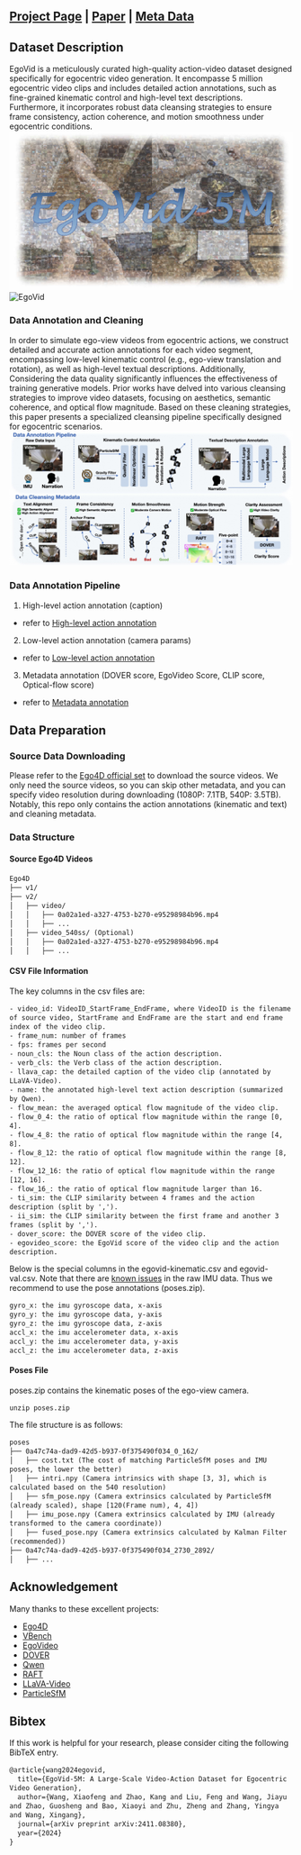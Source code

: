 ## [Project Page](https://egovid.github.io) | [Paper](https://arxiv.org/pdf/2411.08380) | [Meta Data](https://modelscope.cn/datasets/iic/EgoVid/)
## Dataset Description
EgoVid is a meticulously curated high-quality action-video dataset designed specifically for egocentric video generation. It encompasse 5 million egocentric video clips and includes detailed action annotations, such as fine-grained kinematic control and high-level text descriptions. Furthermore, it incorporates robust data cleansing strategies to ensure frame consistency, action coherence, and motion smoothness under egocentric conditions.
![EgoVid](./asset/data.png)
![EgoVid](./asset/data.gif)

### Data Annotation and Cleaning
In order to simulate ego-view videos from egocentric actions, we construct detailed and accurate action annotations for each video segment, encompassing low-level kinematic control (e.g., ego-view translation and rotation), as well as high-level textual descriptions. Additionally, Considering the data quality significantly influences the effectiveness of training generative models. Prior works have delved into various cleansing strategies to improve video datasets, focusing on aesthetics, semantic coherence, and optical flow magnitude. Based on these cleaning strategies, this paper presents a specialized cleansing pipeline specifically designed for egocentric scenarios.
![EgoVid](./asset/clean_ann.jpg)

### Data Annotation Pipeline
1. High-level action annotation (caption)

- refer to [High-level action annotation](./processor/egovid-high-level-action(caption)/README.md)


2. Low-level action annotation (camera params)

- refer to [Low-level action annotation](./processor/egovid-low-level-action(cam_control)/README.md)


3. Metadata annotation (DOVER score, EgoVideo Score, CLIP score, Optical-flow score)

- refer to [Metadata annotation](./processor/egovid-metadata/README.md)




## Data Preparation

### Source Data Downloading
Please refer to the [Ego4D official set](https://ego4d-data.org/#download) to download the source videos. We only need the source videos, so you can skip other metadata, and you can specify video resolution during downloading (1080P: 7.1TB, 540P: 3.5TB). Notably, this repo only contains the action annotations (kinematic and text) and cleaning metadata.


### Data Structure
#### Source Ego4D Videos
```
Ego4D
├── v1/
├── v2/
│   ├── video/
│   │   ├── 0a02a1ed-a327-4753-b270-e95298984b96.mp4
│   │   ├── ...
│   ├── video_540ss/ (Optional)
│   │   ├── 0a02a1ed-a327-4753-b270-e95298984b96.mp4
│   │   ├── ...
```
#### CSV File Information
The key columns in the csv files are:
```
- video_id: VideoID_StartFrame_EndFrame, where VideoID is the filename of source video, StartFrame and EndFrame are the start and end frame index of the video clip.
- frame_num: number of frames
- fps: frames per second
- noun_cls: the Noun class of the action description.
- verb_cls: the Verb class of the action description.
- llava_cap: the detailed caption of the video clip (annotated by LLaVA-Video).
- name: the annotated high-level text action description (summarized by Qwen).
- flow_mean: the averaged optical flow magnitude of the video clip.
- flow_0_4: the ratio of optical flow magnitude within the range [0, 4].
- flow_4_8: the ratio of optical flow magnitude within the range [4, 8].
- flow_8_12: the ratio of optical flow magnitude within the range [8, 12].
- flow_12_16: the ratio of optical flow magnitude within the range [12, 16].
- flow_16_: the ratio of optical flow magnitude larger than 16.
- ti_sim: the CLIP similarity between 4 frames and the action description (split by ',').
- ii_sim: the CLIP similarity between the first frame and another 3 frames (split by ',').
- dover_score: the DOVER score of the video clip.
- egovideo_score: the EgoVid score of the video clip and the action description.
```

Below is the special columns in the egovid-kinematic.csv and egovid-val.csv. Note that there are [known issues](https://ego4d-data.org/docs/data/imu/) in the raw IMU data. Thus we recommend to use the pose annotations (poses.zip).
```
gyro_x: the imu gyroscope data, x-axis
gyro_y: the imu gyroscope data, y-axis
gyro_z: the imu gyroscope data, z-axis
accl_x: the imu accelerometer data, x-axis
accl_y: the imu accelerometer data, y-axis
accl_z: the imu accelerometer data, z-axis
```


#### Poses File
poses.zip contains the kinematic poses of the ego-view camera.
```
unzip poses.zip
```
The file structure is as follows:
```
poses
├── 0a47c74a-dad9-42d5-b937-0f375490f034_0_162/
│   ├── cost.txt (The cost of matching ParticleSfM poses and IMU poses, the lower the better)
│   ├── intri.npy (Camera intrinsics with shape [3, 3], which is calculated based on the 540 resolution)
│   ├── sfm_pose.npy (Camera extrinsics calculated by ParticleSfM (already scaled), shape [120(Frame num), 4, 4])
│   ├── imu_pose.npy (Camera extrinsics calculated by IMU (already transformed to the camera coordinate))
│   ├── fused_pose.npy (Camera extrinsics calculated by Kalman Filter (recommended))
├── 0a47c74a-dad9-42d5-b937-0f375490f034_2730_2892/
│   ├── ...
```
## Acknowledgement

Many thanks to these excellent projects:
- [Ego4D](https://ego4d-data.org/)
- [VBench](https://vchitect.github.io/VBench-project/)
- [EgoVideo](https://github.com/OpenGVLab/EgoVideo)
- [DOVER](https://github.com/VQAssessment/DOVER)
- [Qwen](https://huggingface.co/Qwen)
- [RAFT](https://github.com/princeton-vl/RAFT)
- [LLaVA-Video](https://huggingface.co/collections/lmms-lab/llava-video-661e86f5e8dabc3ff793c944)
- [ParticleSfM](https://github.com/bytedance/particle-sfm)


## Bibtex
If this work is helpful for your research, please consider citing the following BibTeX entry.

```
@article{wang2024egovid,
  title={EgoVid-5M: A Large-Scale Video-Action Dataset for Egocentric Video Generation},
  author={Wang, Xiaofeng and Zhao, Kang and Liu, Feng and Wang, Jiayu and Zhao, Guosheng and Bao, Xiaoyi and Zhu, Zheng and Zhang, Yingya and Wang, Xingang},
  journal={arXiv preprint arXiv:2411.08380},
  year={2024}
}
```

